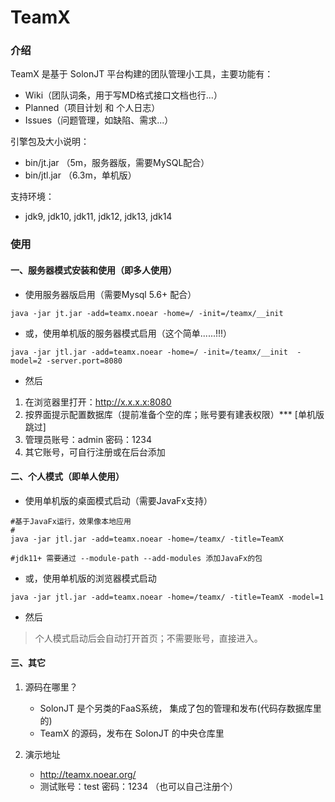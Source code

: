 # TeamX

### 介绍

TeamX 是基于 SolonJT 平台构建的团队管理小工具，主要功能有：

* Wiki（团队词条，用于写MD格式接口文档也行...）
* Planned（项目计划 和 个人日志）
* Issues（问题管理，如缺陷、需求...）




引擎包及大小说明：
* bin/jt.jar （5m，服务器版，需要MySQL配合）
* bin/jtl.jar （6.3m，单机版）



支持环境：

* jdk9, jdk10, jdk11, jdk12, jdk13, jdk14



### 使用

#### 一、服务器模式安装和使用（即多人使用）

* 使用服务器版启用（需要Mysql 5.6+ 配合）

```
java -jar jt.jar -add=teamx.noear -home=/ -init=/teamx/__init
```

* 或，使用单机版的服务器模式启用（这个简单......!!!）

```
java -jar jtl.jar -add=teamx.noear -home=/ -init=/teamx/__init  -model=2 -server.port=8080
```

* 然后

1. 在浏览器里打开：http://x.x.x.x:8080
2. 按界面提示配置数据库（提前准备个空的库；账号要有建表权限）*** [单机版跳过]
3. 管理员账号：admin  密码：1234
4. 其它账号，可自行注册或在后台添加



#### 二、个人模式（即单人使用）

* 使用单机版的桌面模式启动（需要JavaFx支持）

```
#基于JavaFx运行，效果像本地应用
#
java -jar jtl.jar -add=teamx.noear -home=/teamx/ -title=TeamX

#jdk11+ 需要通过 --module-path --add-modules 添加JavaFx的包
```

* 或，使用单机版的浏览器模式启动

```
java -jar jtl.jar -add=teamx.noear -home=/teamx/ -title=TeamX -model=1
```

* 然后

> 个人模式启动后会自动打开首页；不需要账号，直接进入。



#### 三、其它

1. 源码在哪里？
   * SolonJT 是个另类的FaaS系统， 集成了包的管理和发布(代码存数据库里的)
   * TeamX 的源码，发布在 SolonJT 的中央仓库里

2. 演示地址
   * http://teamx.noear.org/
   * 测试账号：test  密码：1234 （也可以自己注册个）

